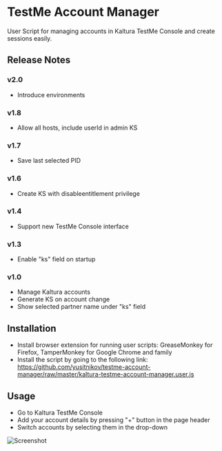 # TestMe Account Manager
User Script for managing accounts in Kaltura TestMe Console and create sessions easily.

## Release Notes

### v2.0
- Introduce environments

### v1.8
- Allow all hosts, include userId in admin KS

### v1.7
- Save last selected PID

### v1.6
- Create KS with disableentitlement privilege

### v1.4
- Support new TestMe Console interface

### v1.3
- Enable "ks" field on startup

### v1.0
- Manage Kaltura accounts
- Generate KS on account change
- Show selected partner name under "ks" field


## Installation
- Install browser extension for running user scripts: GreaseMonkey for Firefox, TamperMonkey for Google Chrome and family
- Install the script by going to the following link: https://github.com/yusitnikov/testme-account-manager/raw/master/kaltura-testme-account-manager.user.js

## Usage
- Go to Kaltura TestMe Console
- Add your account details by pressing "+" button in the page header
- Switch accounts by selecting them in the drop-down

![Screenshot](https://i.gyazo.com/06cb99993aeb4520d288c6c783d2f586.png)
